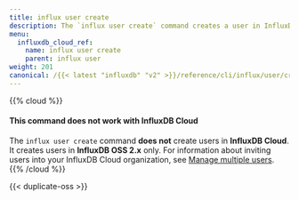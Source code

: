 ```yaml
---
title: influx user create
description: The `influx user create` command creates a user in InfluxDB OSS.
menu:
  influxdb_cloud_ref:
    name: influx user create
    parent: influx user
weight: 201
canonical: /{{< latest "influxdb" "v2" >}}/reference/cli/influx/user/create/
---
```


{{% cloud %}}
#### This command does not work with InfluxDB Cloud
The `influx user create` command **does not** create users in **InfluxDB Cloud**.
It creates users in **InfluxDB OSS 2.x** only.
For information about inviting users into your InfluxDB Cloud organization, see
[Manage multiple users](/influxdb/cloud/account-management/multi-user/).
{{% /cloud %}}

{{< duplicate-oss >}}
